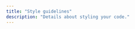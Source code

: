 ```yaml
---
title: "Style guidelines"
description: "Details about styling your code."
---
```


<script>
window.location = 'https://developers.home-assistant.io/docs/en/development_guidelines.html';
</script>